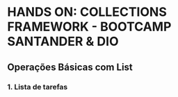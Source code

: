 # HANDS ON: COLLECTIONS FRAMEWORK - BOOTCAMP SANTANDER & DIO

## Operações Básicas com List

### 1. Lista de tarefas
